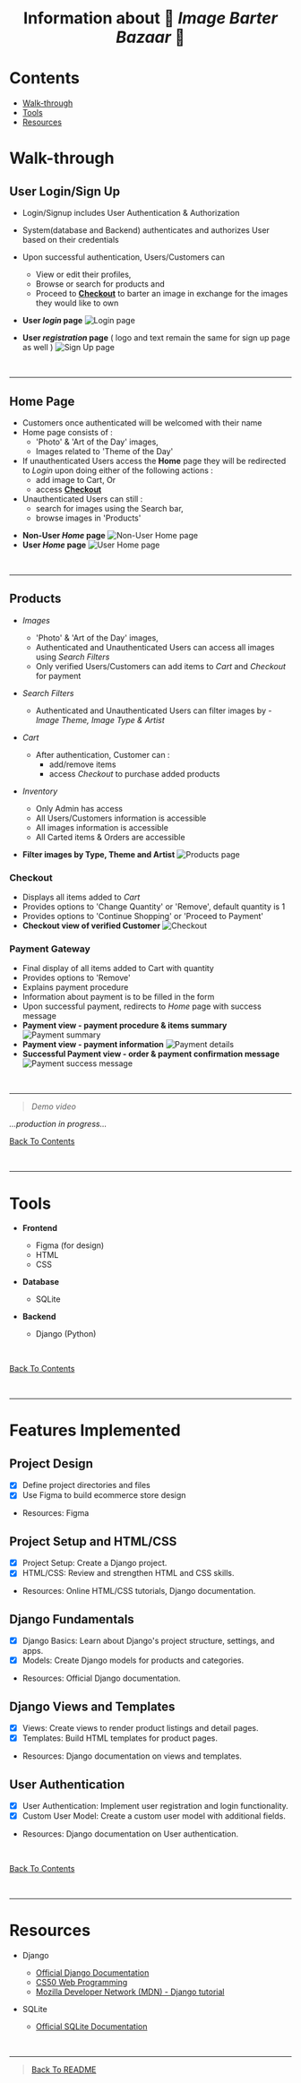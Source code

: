 
<h1 align="center"> Information about 🎨 <i>Image Barter Bazaar</i> 📸 </h1>


# Contents
- [Walk-through](#walk-through)
- [Tools](#tools)
- [Resources](#resources)

# Walk-through

## User Login/Sign Up
  - Login/Signup includes User Authentication & Authorization
  - System(database and Backend) authenticates and authorizes User based on their credentials
  - Upon successful authentication, Users/Customers can 
    - View or edit their profiles, 
    - Browse or search for products and
    - Proceed to [**Checkout**](#checkout) to barter an image in exchange for the images they would like to own
- **User *login* page**
![Login page](/screenshots/login.png)

- **User *registration* page** ( logo and text remain the same for sign up page as well )
![Sign Up page](/screenshots/signup.png)

<br>
<hr>

## Home Page
  - Customers once authenticated will be welcomed with their name
  - Home page consists of :
    - 'Photo' & 'Art of the Day' images,
    - Images related to 'Theme of the Day'
  - If unauthenticated Users access the **Home** page they will be redirected to *Login* upon doing either of the following actions :
    - add image to Cart, Or
    - access [**Checkout**](#checkout)
  - Unauthenticated Users can still :
    - search for images using the Search bar,
    - browse images in 'Products'
<!--
![Text](path/to/image)
-->
- **Non-User *Home* page**
![Non-User Home page](/screenshots/home-nonUser.png)
- **User *Home* page** 
![User Home page](/screenshots/home-user.png)

<br>
<hr>

## Products
  - *Images*
    - 'Photo' & 'Art of the Day' images,
    - Authenticated and Unauthenticated Users can access all images using *Search Filters*
    - Only verified Users/Customers can add items to *Cart* and *Checkout* for payment
  - *Search Filters*
    - Authenticated and Unauthenticated Users can filter images by - *Image Theme, Image Type & Artist*
  - *Cart*
    - After authentication, Customer can :
      - add/remove items 
      - access *Checkout* to purchase added products
  - *Inventory*
    - Only Admin has access
    - All Users/Customers information is accessible
    - All images information is accessible
    - All Carted items & Orders are accessible

- **Filter images by Type, Theme and Artist**
![Products page](/screenshots/products.png)


### Checkout
  - Displays all items added to *Cart*
  - Provides options to 'Change Quantity' or 'Remove', default quantity is 1
  - Provides options to 'Continue Shopping' or 'Proceed to Payment'
- **Checkout view of verified Customer**
![Checkout](/screenshots/checkout.png)

### Payment Gateway
  - Final display of all items added to Cart with quantity
  - Provides options to 'Remove'
  - Explains payment procedure
  - Information about payment is to be filled in the form
  - Upon successful payment, redirects to *Home* page with success message
- **Payment view - payment procedure & items summary**
![Payment summary](/screenshots/payment1.png)
- **Payment view - payment information**
![Payment details](/screenshots/payment2.png)
- **Successful Payment view - order & payment confirmation message**
![Payment success message](/screenshots/payment-success.png)

<br>
<hr>

> _Demo video_

*...production in progress...*

[Back To Contents](#contents)

<br>
<hr>

# Tools
- **Frontend**
  - Figma (for design)
  - HTML
  - CSS 

- **Database**
  - SQLite

- **Backend**
  - Django (Python)


</br>

[Back To Contents](#contents)

<br>
<hr>

# Features Implemented
## Project Design
- [X] Define project directories and files
- [X] Use Figma to build ecommerce store design
- Resources: Figma

## Project Setup and HTML/CSS
- [X] Project Setup: Create a Django project.
- [X] HTML/CSS: Review and strengthen HTML and CSS skills.
- Resources: Online HTML/CSS tutorials, Django documentation.

## Django Fundamentals
- [X] Django Basics: Learn about Django's project structure, settings, and apps.
- [X] Models: Create Django models for products and categories.
- Resources: Official Django documentation.

## Django Views and Templates
- [X] Views: Create views to render product listings and detail pages.
- [X] Templates: Build HTML templates for product pages.
- Resources: Django documentation on views and templates.

## User Authentication
- [X] User Authentication: Implement user registration and login functionality.
- [X] Custom User Model: Create a custom user model with additional fields.
- Resources: Django documentation on User authentication.

<br>

[Back To Contents](#contents)

<br>
<hr>


# Resources
- Django
  - [Official Django Documentation](https://docs.djangoproject.com/)
  - [CS50 Web Programming](https://cs50.harvard.edu/web/2020/weeks/3/)
  - [Mozilla Developer Network (MDN) - Django tutorial](https://developer.mozilla.org/en-US/docs/Learn/Server-side/Django)

- SQLite
  - [Official SQLite Documentation](https://www.sqlite.org/docs.html)


<br>
<hr>

> [Back To README](/README.md) 
